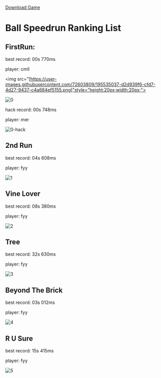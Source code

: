 [Download Game](https://github.com/ballspeedrun/ballspeedrun.github.io/tree/main/Ball)

# Ball Speedrun Ranking List

## FirstRun:

best record: 00s 770ms

player: cmll

<img src="[https://user-images.githubusercontent.com/72603809/195535037-d2d939f6-cfd7-4d27-9437-c4a684ef5155.png]"style="height:20px;width:20px;">

![0](https://user-images.githubusercontent.com/72603809/195535037-d2d939f6-cfd7-4d27-9437-c4a684ef5155.png)

hack record: 00s 748ms

player: mer

![0-hack](https://user-images.githubusercontent.com/72603809/195535347-6da0ba7c-d52f-4eef-bf5a-e5cbe2e1e90d.png)

## 2nd Run

best record: 04s 608ms

player: fyy

![1](https://user-images.githubusercontent.com/72603809/195535130-aa5edcf4-4585-4076-b9d5-9d5615ec63c0.png)

## Vine Lover

best record: 08s 380ms

player: fyy

![2](https://user-images.githubusercontent.com/72603809/195535150-bd9d183a-5ad0-45c3-818f-41f9e64f70c0.png)

## Tree

best record: 32s 630ms

player: fyy

![3](https://user-images.githubusercontent.com/72603809/195540926-25e97d0c-8d0f-4712-847a-89ed505b0dd6.png)

## Beyond The Brick

best record: 03s 012ms

player: fyy

![4](https://user-images.githubusercontent.com/72603809/195535179-863fddde-9fb2-45ad-9f58-7e859c9d17fd.png)

## R U Sure

best record: 15s 415ms

player: fyy

![5](https://user-images.githubusercontent.com/72603809/195535200-c0a44104-6657-4040-ad9a-55f4f4f839fe.png)
